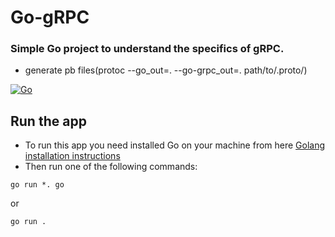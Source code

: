 # Go-gRPC

### Simple Go project to understand the specifics of gRPC.
- generate pb files(protoc --go_out=. --go-grpc_out=. path/to/.proto/)

[![Go](https://www.vectorlogo.zone/logos/golang/golang-official.svg)](https://go.dev/)

## Run the app
- To run this app you need installed Go on your machine from here [Golang installation instructions](https://go.dev/dl/) <br />
- Then run one of the following commands:

```
go run *. go
```
or 

```python
go run .
```